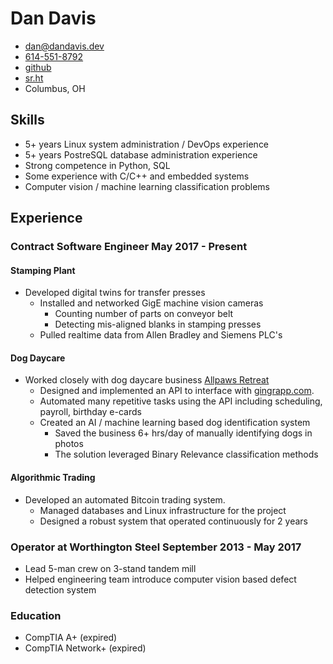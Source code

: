 # Dan Davis
- <dan@dandavis.dev>
- [614-551-8792](tel:6145518792)
- [github](https://github.com/danofsteel32)
- [sr.ht](https://git.sr.ht/~danofsteel32)
- Columbus, OH


## Skills
- 5+ years Linux system administration / DevOps experience
- 5+ years PostreSQL database administration experience
- Strong competence in Python, SQL
- Some experience with C/C++ and embedded systems
- Computer vision / machine learning classification problems


## Experience


### <span>Contract Software Engineer</span> <span> May 2017 - Present</span> 


#### Stamping Plant
- Developed digital twins for transfer presses
  - Installed and networked GigE machine vision cameras
      - Counting number of parts on conveyor belt
      - Detecting mis-aligned blanks in stamping presses
  - Pulled realtime data from Allen Bradley and Siemens PLC's


#### Dog Daycare
- Worked closely with dog daycare business [Allpaws Retreat](https://allpawsretreat.com/)
  - Designed and implemented an API to interface with [gingrapp.com](https://gingrapp.com).
  - Automated many repetitive tasks using the API including scheduling, payroll, birthday e-cards
  - Created an AI / machine learning based dog identification system
  	- Saved the business 6+ hrs/day of manually identifying dogs in photos
    - The solution leveraged Binary Relevance classification methods


#### Algorithmic Trading
- Developed an automated Bitcoin trading system.
  - Managed databases and Linux infrastructure for the project
  - Designed a robust system that operated continuously for 2 years


### <span>Operator at Worthington Steel</span> <span>September 2013 - May 2017</span>
- Lead 5-man crew on 3-stand tandem mill
- Helped engineering team introduce computer vision based defect detection system


### Education
- CompTIA A+ (expired)
- CompTIA Network+ (expired)
